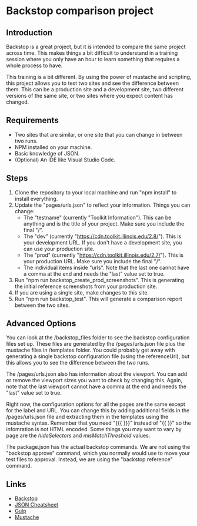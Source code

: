 # Backstop comparison project

## Introduction

Backstop is a great project, but it is intended to compare the same project across time. This makes things a bit difficult to understand in a training session where you only have an hour to learn something that requires a whole process to have. 

This training is a bit different. By using the power of mustache and scripting, this project allows you to test two sites and see the difference between them. This can be a production site and a development site, two different versions of the same site, or two sites where you expect content has changed.

## Requirements

* Two sites that are similar, or one site that you can change in between two runs. 
* NPM installed on your machine. 
* Basic knowledge of JSON.
* (Optional) An IDE like Visual Studio Code. 

## Steps

1. Clone the repository to your local machine and run "npm install" to install everything.
2. Update the "pages/urls.json" to reflect your information. Things you can change:
    * The "testname" (currently "Toolkit Information"). This can be anything and is the title of your project. Make sure you include the final "/".
    * The "dev" (currently "https://cdn.toolkit.illinois.edu/2.8/"). This is your development URL. If you don't have a development site, you can use your production site. 
    * The "prod" (currently "https://cdn.toolkit.illinois.edu/2.7/"). This is your production URL. Make sure you include the final "/".
    * The individual items inside "urls". Note that the last one cannot have a comma at the end and needs the "last" value set to true. 
3. Run "npm run backstop_create_prod_screenshots". This is generating the initial reference screenshots from your production site. 
4. If you are using a single site, make changes to this site.
5. Run "npm run backstop_test". This will generate a comparison report between the two sites. 

## Advanced Options
 
You can look at the /backstop_files folder to see the backstop configuration files set up. These files are generated by the /pages/urls.json file plus the mustache files in /templates folder. You could probably get away with generating a single backstop configuration file (using the referenceUrl), but this allows you to see the difference between the two runs.

The /pages/urls.json also has information about the viewport. You can add or remove the viewport sizes you want to check by changing this. Again, note that the last viewport cannot have a comma at the end and needs the "last" value set to true. 

Right now, the configuration options for all the pages are the same except for the label and URL. You can change this by adding additional fields in the /pages/urls.json file and extracting them in the templates using the mustache syntax. Remember that you need "{{{ }}}" instead of "{{ }}" so the infomration is not HTML encoded. Some things you may want to vary by page are the _hideSelectors_ and _misMatchThreshold_ values.

The package.json has the actual backstop commands. We are not using the "backstop approve" command, which you normally would use to move your test files to approval. Instead, we are using the "backstop reference" command. 

## Links

* [Backstop](https://github.com/garris/BackstopJS)
* [JSON Cheatsheet](https://quickref.me/json)
* [Gulp](https://gulpjs.com/)
* [Mustache](https://mustache.github.io/mustache.5.html)
